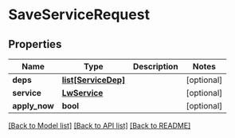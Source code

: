 # SaveServiceRequest

## Properties
Name | Type | Description | Notes
------------ | ------------- | ------------- | -------------
**deps** | [**list[ServiceDep]**](ServiceDep.md) |  | [optional] 
**service** | [**LwService**](LwService.md) |  | [optional] 
**apply_now** | **bool** |  | [optional] 

[[Back to Model list]](../README.md#documentation-for-models) [[Back to API list]](../README.md#documentation-for-api-endpoints) [[Back to README]](../README.md)

